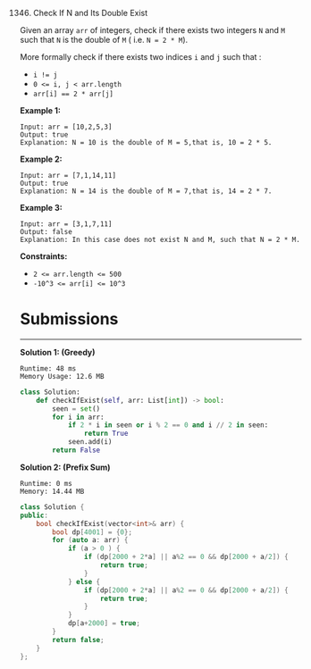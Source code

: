 1346. Check If N and Its Double Exist

Given an array `arr` of integers, check if there exists two integers `N` and `M` such that `N` is the double of `M` ( i.e. `N = 2 * M`).

More formally check if there exists two indices `i` and `j` such that :

* `i != j`
* `0 <= i, j < arr.length`
* `arr[i] == 2 * arr[j]`
 

**Example 1:**
```
Input: arr = [10,2,5,3]
Output: true
Explanation: N = 10 is the double of M = 5,that is, 10 = 2 * 5.
```

**Example 2:**
```
Input: arr = [7,1,14,11]
Output: true
Explanation: N = 14 is the double of M = 7,that is, 14 = 2 * 7.
```

**Example 3:**
```
Input: arr = [3,1,7,11]
Output: false
Explanation: In this case does not exist N and M, such that N = 2 * M.
```

**Constraints:**

* `2 <= arr.length <= 500`
* `-10^3 <= arr[i] <= 10^3`

# Submissions
---
**Solution 1: (Greedy)**
```
Runtime: 48 ms
Memory Usage: 12.6 MB
```
```python
class Solution:
    def checkIfExist(self, arr: List[int]) -> bool:
        seen = set()
        for i in arr:
            if 2 * i in seen or i % 2 == 0 and i // 2 in seen:
                return True
            seen.add(i)
        return False
```

**Solution 2: (Prefix Sum)**
```
Runtime: 0 ms
Memory: 14.44 MB
```
```c++
class Solution {
public:
    bool checkIfExist(vector<int>& arr) {
        bool dp[4001] = {0};
        for (auto a: arr) {
            if (a > 0 ) {
                if (dp[2000 + 2*a] || a%2 == 0 && dp[2000 + a/2]) {
                    return true;
                }
            } else {
                if (dp[2000 + 2*a] || a%2 == 0 && dp[2000 + a/2]) {
                    return true;
                }
            }
            dp[a+2000] = true;
        }
        return false;
    }
};
```
